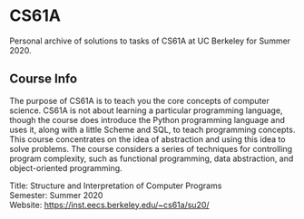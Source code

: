 # CS61A

Personal archive of solutions to tasks of CS61A at UC Berkeley for Summer 2020.

## Course Info

The purpose of CS61A is to teach you the core concepts of computer science. CS61A is not about learning a particular programming language, though the course does introduce the Python programming language and uses it, along with a little Scheme and SQL, to teach programming concepts. This course concentrates on the idea of abstraction and using this idea to solve problems. The course considers a series of techniques for controlling program complexity, such as functional programming, data abstraction, and object-oriented programming.

Title: Structure and Interpretation of Computer Programs  
Semester: Summer 2020  
Website: https://inst.eecs.berkeley.edu/~cs61a/su20/
